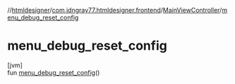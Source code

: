 //[htmldesigner](../../../index.md)/[com.jdngray77.htmldesigner.frontend](../index.md)/[MainViewController](index.md)/[menu_debug_reset_config](menu_debug_reset_config.md)

# menu_debug_reset_config

[jvm]\
fun [menu_debug_reset_config](menu_debug_reset_config.md)()
